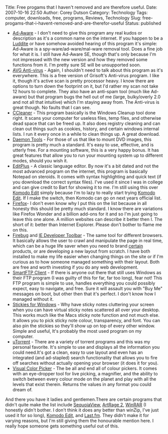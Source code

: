 Title: Free progams that I haven't removed and are therefore useful.
Date: 2007-10-16 22:50
Author: Corey Dutson
Category: Technology
Tags: computer, downloads, free, programs, Reviews, Technology
Slug: free-progams-that-i-havent-removed-and-are-therefor-useful
Status: published

-   [Ad-Aware](http://www.lavasoftusa.com/products/ad_aware_free.php "Ad-Aware Free") -
    I don't need to give this program any real kudos or description as
    it's a common name on the internet. If you happen to be a
    [Luddite](http://www.reference.com/search?r=13&q=Luddite "Luddite: defined")
    or have somehow avoided hearing of this program it's simple:
    Ad-Aware is a spy-ware/ad-ware/mal-ware removal tool. Does a fine
    job for what it is. I still have Ad-Aware SE, though that's only
    because I'm not impressed with the new version and how they removed
    some functions from it. I'm pretty sure SE will be unsupported soon.
-   [AVG Anti-virus](http://free.grisoft.com/ "AVG Free Advisor") -
    Again, I shouldn't need to talk about this program as
    it's everywhere. This is a free version of Grisoft's
    Anti-virus program. I like it, though it's active scan is pretty
    processor heavy. I know there are options to turn down the footprint
    on it, but I'd rather my scan not take 12 hours to complete. They
    also have an anti-spam tool (much like Ad-aware) but that program
    bugs the hell out of me (large, bulky/overly 2.0 and not all
    that intuitive) which I'm staying away from. The Anti-virus is
    great though. No faults that I can see.
-   [CCleaner](http://www.ccleaner.com/ "Crap Cleaner") - This program
    basically is the Windows Cleanup tool done right. It scans your
    computer for useless files, temp files, and otherwise dead space
    that can be freed up. It also does registry cleaning and can clean
    out things such as cookies, history, and certain windows
    internal lists. I run it every once in a while to clean things up. A
    great download.
-   [Daemon
    Tools](http://www.daemon-tools.cc/dtcc/announcements.php "Daemon Tools") -
    For those of us that like to mount DVD images, this program is
    pretty much a standard. It's easy to use, effective, and is
    utterly free. For a mounting software, this is a very happy bonus.
    It has great features that allow you to run your mounting system up
    to different modes, should you wish it.
-   [EditPlus](http://www.editplus.com/ "EditPlus") - A classic
    language editor. By now it's a bit dated and not the most advanced
    program on the internet, this program is basically Notepad
    on steroids. It comes with syntax highlighting and quick text (if
    you download the correct syntax files). I've used it since I was in
    college and can give credit to Bart for showing it to me. I'm still
    using this over [Komodo
    Edit](http://www.activestate.com/Products/komodo_edit/ "Komodo Edit")
    simply because I'm to lazy to really start trying [Komodo
    Edit](http://www.activestate.com/Products/komodo_edit/ "Komodo Edit").
    If I make the switch, then Komodo can go on next years official
    list.<!--adsense-->
-   [Firefox](http://www.mozilla.com/en-US/firefox/ "Firefox")- I don't
    even know why I put this on the list because in all honesty this
    should be pretty much standard. I know there are variations like
    Firefox Wonder and a billion add-ons for it and so I'm just going to
    leave this one alone. A million websites can describe it better
    then I. The short of it: better than Internet Explorer. Please don't
    bother to flame me on this.
-   [Firebug](http://www.getfirebug.com/ "Firebug") and [IE Developer
    Toolbar](http://www.microsoft.com/downloads/details.aspx?familyid=e59c3964-672d-4511-bb3e-2d5e1db91038&displaylang=en "Internet Explorer Developer Toolbar") -
    The same tool for different browsers. It basically allows the user
    to crawl and manipulate the page in real time, which can be a huge
    life saver when you need to brand
    [certain](http://office.microsoft.com/en-us/sharepointserver/FX100492001033.aspx "SharePoint 2007")
    products, or are developing a new layout from scratch. I have both
    installed to make my life easier when changing things on the site or
    if I'm curious as to how someone managed something with
    their layout. Both are free and worth investing if you do any
    web development.
-   [SmartFTP Client](http://www.smartftp.com/ "SmartFTP Client") - If
    there is anyone out there that still uses Windows as their FTP
    program (I was guilty of this for far, far too long), fear not! This
    FTP program is simple to use, handles everything you could possibly
    expect, easy to navigate, and free. Sure it will assault you with
    "Buy Me" messages on boot, but other then that it's perfect. I don't
    know how I managed without it.
-   [Stickies for
    Windows](http://www.stickiesforwindows.com/ "Stickies for Windows") -
    Why have sticky notes cluttering your screen when you can have
    virtual sticky notes scattered all over your desktop. This works
    much like the Macs sticky note function and not much else. It allows
    you to pick sticky note colour, transparency, and font. You can also
    pin the stickies so they'll show up on top of every other window.
    Simple and useful, It's probably the most used program on
    my computer.
-   [uTorrent](http://www.utorrent.com/ "uTorrent") - There are a
    variety of torrent programs and this was my personal favorite. It's
    simple to use and displays all the information you could need.It's
    got a clean, easy to use layout and even has an integrated
    (and ad-stapled) search functionality that allows you to fire off
    searches without actually opening your browser (it does it for you).
-   [Visual Color
    Picker](http://www.linxexplorer.com/colorpicker.html "Visual Color Picker") -
    The be all and end all of colour pickers. It comes with an
    eye-dropper tool for live picking, a magnifier, and the ability to
    switch between every colour mode on the planet and play with all the
    levels that exist therein. Returns the values in any format you
    could dream of.

And there you have it ladies and gentlemen.There are certain programs
that didn't quite make the list include
[SequoiaView](http://w3.win.tue.nl/nl/onderzoek/onderzoek_informatica/visualization/sequoiaview// "SequoiaView"),
[ArtRage 2](http://www.ambientdesign.com/artrage.html "ArtRage 2"),
[WinRAR](http://www.rarlab.com/download.htm "WinRar") (I honestly didn't
bother. I don't think it does any better than winZip, I've just used it
for so long), [Komodo
Edit](http://www.activestate.com/Products/komodo_edit/ "Komodo Edit"),
and [Last.fm](http://www.last.fm/ "Last.fm"). They didn't make it for
varying reasons, but I'm still giving them the honourable mention here.
I really hope someone gets something useful out of this.
